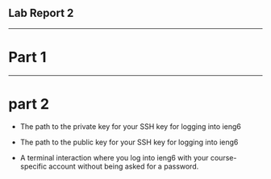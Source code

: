 ## Lab Report 2

---
# Part 1

---
# part 2

- The path to the private key for your SSH key for logging into ieng6

- The path to the public key for your SSH key for logging into ieng6

- A terminal interaction where you log into ieng6 with your course-specific account without being asked for a password.
